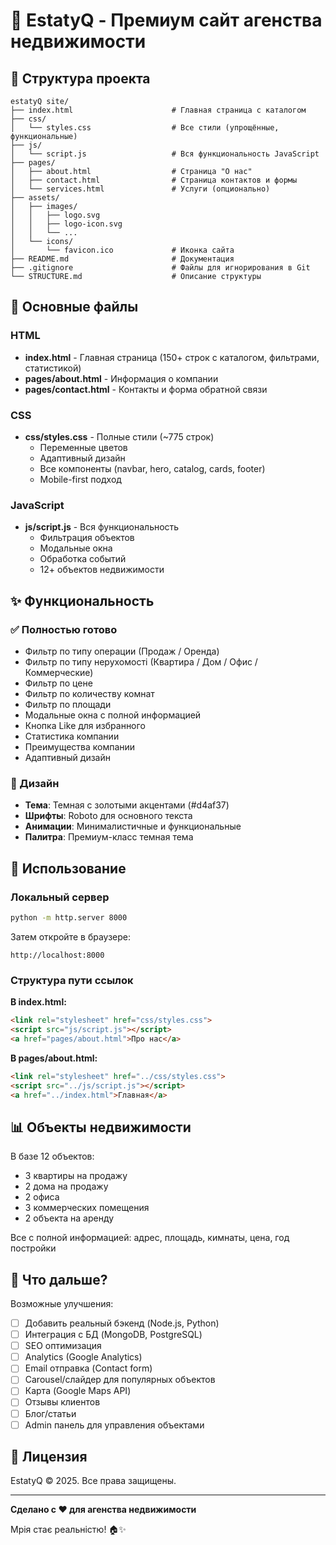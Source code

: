 # 🏢 EstatyQ - Премиум сайт агенства недвижимости

## 📁 Структура проекта

```
estatyQ site/
├── index.html                      # Главная страница с каталогом
├── css/
│   └── styles.css                  # Все стили (упрощённые, функциональные)
├── js/
│   └── script.js                   # Вся функциональность JavaScript
├── pages/
│   ├── about.html                  # Страница "О нас"
│   ├── contact.html                # Страница контактов и формы
│   └── services.html               # Услуги (опционально)
├── assets/
│   ├── images/
│   │   ├── logo.svg
│   │   ├── logo-icon.svg
│   │   └── ...
│   └── icons/
│       └── favicon.ico             # Иконка сайта
├── README.md                       # Документация
├── .gitignore                      # Файлы для игнорирования в Git
└── STRUCTURE.md                    # Описание структуры

```

## 🎯 Основные файлы

### HTML
- **index.html** - Главная страница (150+ строк с каталогом, фильтрами, статистикой)
- **pages/about.html** - Информация о компании
- **pages/contact.html** - Контакты и форма обратной связи

### CSS
- **css/styles.css** - Полные стили (~775 строк)
  - Переменные цветов
  - Адаптивный дизайн
  - Все компоненты (navbar, hero, catalog, cards, footer)
  - Mobile-first подход

### JavaScript
- **js/script.js** - Вся функциональность
  - Фильтрация объектов
  - Модальные окна
  - Обработка событий
  - 12+ объектов недвижимости

## ✨ Функциональность

### ✅ Полностью готово
- Фильтр по типу операции (Продаж / Оренда)
- Фильтр по типу нерухомості (Квартира / Дом / Офис / Коммерческие)
- Фильтр по цене
- Фильтр по количеству комнат
- Фильтр по площади
- Модальные окна с полной информацией
- Кнопка Like для избранного
- Статистика компании
- Преимущества компании
- Адаптивный дизайн

### 🎨 Дизайн
- **Тема**: Темная с золотыми акцентами (#d4af37)
- **Шрифты**: Roboto для основного текста
- **Анимации**: Минималистичные и функциональные
- **Палитра**: Премиум-класс темная тема

## 🚀 Использование

### Локальный сервер
```bash
python -m http.server 8000
```

Затем откройте в браузере:
```
http://localhost:8000
```

### Структура пути ссылок

**В index.html:**
```html
<link rel="stylesheet" href="css/styles.css">
<script src="js/script.js"></script>
<a href="pages/about.html">Про нас</a>
```

**В pages/about.html:**
```html
<link rel="stylesheet" href="../css/styles.css">
<script src="../js/script.js"></script>
<a href="../index.html">Главная</a>
```

## 📊 Объекты недвижимости

В базе 12 объектов:
- 3 квартиры на продажу
- 2 дома на продажу
- 2 офиса
- 3 коммерческих помещения
- 2 объекта на аренду

Все с полной информацией: адрес, площадь, кимнаты, цена, год постройки

## 🔧 Что дальше?

Возможные улучшения:
- [ ] Добавить реальный бэкенд (Node.js, Python)
- [ ] Интеграция с БД (MongoDB, PostgreSQL)
- [ ] SEO оптимизация
- [ ] Analytics (Google Analytics)
- [ ] Email отправка (Contact form)
- [ ] Carousel/слайдер для популярных объектов
- [ ] Карта (Google Maps API)
- [ ] Отзывы клиентов
- [ ] Блог/статьи
- [ ] Admin панель для управления объектами

## 📝 Лицензия

EstatyQ © 2025. Все права защищены.

---

**Сделано с ❤️ для агенства недвижимости**

Мрія стає реальністю! 🏠✨


